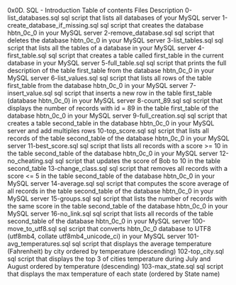 0x0D. SQL - Introduction
Table of contents
Files	Description
0-list_databases.sql	sql script that lists all databases of your MySQL server
1-create_database_if_missing.sql	sql script that creates the database hbtn_0c_0 in your MySQL server
2-remove_database.sql	sql script that deletes the database hbtn_0c_0 in your MySQL server
3-list_tables.sql	sql script that lists all the tables of a database in your MySQL server
4-first_table.sql	sql script that creates a table called first_table in the current database in your MySQL server
5-full_table.sql	sql script that prints the full description of the table first_table from the database hbtn_0c_0 in your MySQL server
6-list_values.sql	sql script that lists all rows of the table first_table from the database hbtn_0c_0 in your MySQL server
7-insert_value.sql	sql script that inserts a new row in the table first_table (database hbtn_0c_0) in your MySQL server
8-count_89.sql	sql script that displays the number of records with id = 89 in the table first_table of the database hbtn_0c_0 in your MySQL server
9-full_creation.sql	sql script that creates a table second_table in the database hbtn_0c_0 in your MySQL server and add multiples rows
10-top_score.sql	sql script that lists all records of the table second_table of the database hbtn_0c_0 in your MySQL server
11-best_score.sql	sql script that lists all records with a score >= 10 in the table second_table of the database hbtn_0c_0 in your MySQL server
12-no_cheating.sql	sql script that updates the score of Bob to 10 in the table second_table
13-change_class.sql	sql script that removes all records with a score <= 5 in the table second_table of the database hbtn_0c_0 in your MySQL server
14-average.sql	sql script that computes the score average of all records in the table second_table of the database hbtn_0c_0 in your MySQL server
15-groups.sql	sql script that lists the number of records with the same score in the table second_table of the database hbtn_0c_0 in your MySQL server
16-no_link.sql	sql script that lists all records of the table second_table of the database hbtn_0c_0 in your MySQL server
100-move_to_utf8.sql	sql script that converts hbtn_0c_0 database to UTF8 (utf8mb4, collate utf8mb4_unicode_ci) in your MySQL server
101-avg_temperatures.sql	sql script that displays the average temperature (Fahrenheit) by city ordered by temperature (descending)
102-top_city.sql	sql script that displays the top 3 of cities temperature during July and August ordered by temperature (descending)
103-max_state.sql	sql script that displays the max temperature of each state (ordered by State name)
